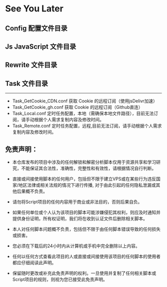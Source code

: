# See You Later

  ## Config  配置文件目录
  
  ## Js JavaScript 文件目录
  
  ## Rewrite 文件目录
  
  ## Task 文件目录
  
  ***
  
  + Task_GetCookie_CDN.conf
      获取 Cookie 的远程订阅（使用jsDelivr加速）
  + Task_GetCookie_gh.conf
      获取 Cookie 的远程订阅（Github直连）
  + Task_Local.conf
      定时任务配置，本地（需确保本地文件路径），目前无法订阅，请手动根据个人需求复制内容及修改时间。
  + Task_Remote.conf
      定时任务配置，远程,目前无法订阅，请手动根据个人需求复制内容及修改时间。
  
  
  
  
  
## 免责声明：
+ 本仓库发布的项目中涉及的任何解锁和解密分析脚本仅用于资源共享和学习研究，不能保证其合法性，准确性，完整性和有效性，请根据情况自行判断。

+ 直接或间接使用脚本的任何用户，包括但不限于建立VPS或在某些行为违反国家/地区法律或相关法规的情况下进行传播, 对于由此引起的任何隐私泄漏或其他后果概不负责。

+ 请勿将Script项目的任何内容用于商业或非法目的，否则后果自负。

+ 如果任何单位或个人认为该项目的脚本可能涉嫌侵犯其权利，则应及时通知并提供身份证明，所有权证明，我们将在收到认证文件后删除相关脚本。

+ 本人对任何脚本问题概不负责，包括但不限于由任何脚本错误导致的任何损失或损害。

+ 您必须在下载后的24小时内从计算机或手机中完全删除以上内容。

+ 任何以任何方式查看此项目的人或直接或间接使用该项目的任何脚本的使用者都应仔细阅读此声明。

+ 保留随时更改或补充此免责声明的权利。一旦使用并复制了任何相关脚本或Script项目的规则，则视为您已接受此免责声明。